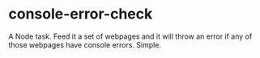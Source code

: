 # console-error-check
A Node task. Feed it a set of webpages and it will throw an error if any of those webpages have console errors. Simple.
